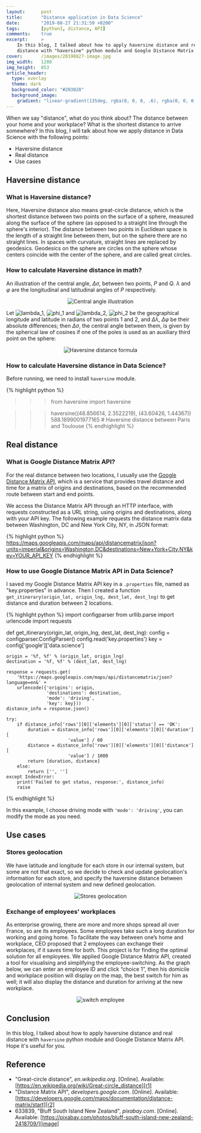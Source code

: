 ```yaml
---
layout:      post
title:       "Distance application in Data Science"
date:        "2019-08-27 21:31:59 +0200"
tags:        [python3, distance, API]
comments:    true
excerpt:     >
    In this blog, I talked about how to apply haversine distance and real
    distance with "haversine" python module and Google Distance Matrix API.
cover:       /images/20190827-image.jpg
img_width:   1280
img_height:  853
article_header:
  type: overlay
  theme: dark
  background_color: "#203028"
  background_image:
    gradient: "linear-gradient(135deg, rgba(0, 0, 0, .6), rgba(0, 0, 0, .4))"
---
```


When we say "distance", what do you think about? The distance between your home
and your workplace? What is the shortest distance to arrive somewhere? In this
blog, I will talk about how we apply distance in Data Science with the
following points:
- Haversine distance
- Real distance
- Use cases

## Haversine distance
### What is Haversine distance?
Here, Haversine distance also means great-circle distance, which is the
shortest distance between two points on the surface of a sphere, measured along
the surface of the sphere (as opposed to a straight line through the sphere's
interior). The distance between two points in Euclidean space is the length of
a straight line between them, but on the sphere there are no straight lines. In
spaces with curvature, straight lines are replaced by geodesics. Geodesics on
the sphere are circles on the sphere whose centers coincide with the center of
the sphere, and are called great circles.

### How to calculate Haversine distance in math?
An illustration of the central angle, _Δσ_, between two points, _P_ and _Q_.
_λ_ and _φ_ are the longitudinal and latitudinal angles of _P_ respectively.

<p align="center">
  <img alt="Central angle illustration"
  src="{{ site.baseurl }}/images/20190827-central-angle.png"/>
</p>

Let <img alt="lambda_1" src="http://latex.codecogs.com/png.latex?\inline&space;\fn_phv&space;\lambda&space;_{1}"/>,
<img alt="phi_1" src="http://latex.codecogs.com/png.latex?\inline&space;\fn_phv&space;\phi&space;_{1}"/>
and <img alt="lambda_2" src="http://latex.codecogs.com/png.latex?\inline&space;\fn_phv&space;\lambda&space;_{2}"/>,
<img alt="phi_2" src="http://latex.codecogs.com/png.latex?\inline&space;\fn_phv&space;\phi&space;_{2}"/>
be the geographical longitude and latitude in radians of two points 1 and 2,
and _Δλ_, _Δφ_ be their absolute differences; then _Δσ_, the central angle
between them, is given by the spherical law of cosines if one of the poles is
used as an auxiliary third point on the sphere:

<p align="center">
  <img alt="Haversine distance formula"
  src="{{ site.baseurl }}/images/20190827-haversine-distance.png"/>
</p>

### How to calculate Haversine distance in Data Science?
Before running, we need to install `haversine` module.

{% highlight python %}
>>> from haversine import haversine

>>> haversine((48.856614, 2.3522219), (43.60426, 1.44367))
588.1899001977165 # Haversine distance between Paris and Toulouse
{% endhighlight %}

## Real distance
### What is Google Distance Matrix API?
For the real distance between two locations, I usually use the
[Google Distance Matrix API][r2], which is a service that provides travel
distance and time for a matrix of origins and destinations, based on the
recommended route between start and end points.

We access the Distance Matrix API through an HTTP interface, with requests
constructed as a URL string, using origins and destinations, along with your
API key. The following example requests the distance matrix data between
Washington, DC and New York City, NY, in JSON format:

{% highlight python %}
https://maps.googleapis.com/maps/api/distancematrix/json?units=imperial&origins=Washington,DC&destinations=New+York+City,NY&key=YOUR_API_KEY
{% endhighlight %}

### How to use Google Distance Matrix API in Data Science?
I saved my Google Distance Matrix API key in a `.properties` file, named as
"key.properties" in advance. Then I created a function
`get_itinerary(origin_lat, origin_lng, dest_lat, dest_lng)` to get distance
and duration between 2 locations.

{% highlight python %}
import configparser
from urllib.parse import urlencode
import requests

def get_itinerary(origin_lat, origin_lng, dest_lat, dest_lng):
    config = configparser.ConfigParser()
    config.read('key.properties')
    key = config['google']['data.science']

    origin = '%f, %f' % (origin_lat, origin_lng)
    destination = '%f, %f' % (dest_lat, dest_lng)

    response = requests.get(
        'https://maps.googleapis.com/maps/api/distancematrix/json?language=en&' +
        urlencode({'origins': origin,
                   'destinations': destination,
                   'mode': 'driving',
                   'key': key}))
    distance_info = response.json()

    try:
        if distance_info['rows'][0]['elements'][0]['status'] == 'OK':
            duration = distance_info['rows'][0]['elements'][0]['duration'][
                           'value'] / 60
            distance = distance_info['rows'][0]['elements'][0]['distance'][
                           'value'] / 1000
            return [duration, distance]
        else:
            return ['', '']
    except IndexError:
        print('Failed to get status, response:', distance_info)
        raise
{% endhighlight %}

In this example, I choose driving mode with `'mode': 'driving'`, you can modify
the mode as you need.

## Use cases
### Stores geolocation
We have latitude and longitude for each store in our internal system, but some
are not that exact, so we decide to check and update geolocation's information
for each store, and specify the haversine distance between geolocation of
internal system and new defined geolocation.

<p align="center">
  <img alt="Stores geolocation"
  src="{{ site.baseurl }}/images/20190626-map.png"/>
</p>

### Exchange of employees' workplaces
As enterprise growing, there are more and more shops spread all over France, so
are its employees. Some employees take such a long duration for working and
going home. To facilitate the way between one’s home and workplace, CEO
proposed that 2 employees can exchange their workplaces, if it saves time for
both. This project is for finding the optimal solution for all employees. We
applied Google Distance Matrix API, created a tool for visualising and
simplifying the employee-switching. As the graph below, we can enter an
employee ID and click “choice 1”, then his domicile and workplace position will
display on the map, the best switch for him as well; it will also display the
distance and duration for arriving at the new workplace.

<p align="center">
  <img alt="switch employee"
  src="{{ site.baseurl }}/images/20171222-switch-employee.JPG"/>
</p>

## Conclusion
In this blog, I talked about how to apply haversine distance and real distance
with `haversine` python module and Google Distance Matrix API. Hope it's useful
for you.

## Reference
- "Great-circle distance", _en.wikipedia.org_. [Online]. Available: [https://en.wikipedia.org/wiki/Great-circle_distance][r1]
- "Distance Matrix API", _developers.google.com_. [Online]. Available: [https://developers.google.com/maps/documentation/distance-matrix/start][r2]
- 633839, "Bluff South Island New Zealand", _pixabay.com_. [Online]. Available: [https://pixabay.com/photos/bluff-south-island-new-zealand-2418709/][image]

[r1]: https://en.wikipedia.org/wiki/Great-circle_distance
[r2]: https://developers.google.com/maps/documentation/distance-matrix/start
[image]: https://pixabay.com/photos/bluff-south-island-new-zealand-2418709/
